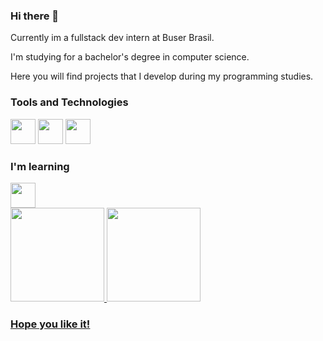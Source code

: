 ### Hi there 👋

Currently im a fullstack dev intern at Buser Brasil.

I'm studying for a bachelor's degree in computer science.

Here you will find projects that I develop during my programming studies.


### Tools and Technologies
<img src="https://cdn.jsdelivr.net/gh/devicons/devicon/icons/html5/html5-plain-wordmark.svg" width="40" height="40"/> <img src="https://cdn.jsdelivr.net/gh/devicons/devicon/icons/css3/css3-plain-wordmark.svg" width="40" height="40"/> <img src="https://cdn.jsdelivr.net/gh/devicons/devicon/icons/python/python-original.svg" width="40" height="40"/>


### I'm learning
<img src="https://cdn.jsdelivr.net/gh/devicons/devicon/icons/javascript/javascript-original.svg" width="40" height="40"/>
<br>      
      
<div>
<a href="https://github.com/Rdemora2">
<img height="150em" src="https://github-readme-stats.vercel.app/api/top-langs/?username=Rdemora2&layout=compact&langs_count=7&theme=dracula"/>
<img height="150em" src="https://github-readme-stats.vercel.app/api?username=Rdemora2&show_icons=true&theme=dracula&include_all_commits=true&count_private=true"/>
</div>
          
          
### Hope you like it!
